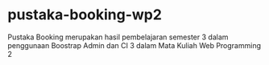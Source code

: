 ﻿# pustaka-booking-wp2
Pustaka Booking merupakan hasil pembelajaran semester 3 dalam penggunaan Boostrap Admin dan CI 3 dalam Mata Kuliah Web Programming 2
